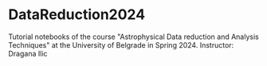 # DataReduction2024
Tutorial notebooks of the course "Astrophysical Data reduction and Analysis Techniques" at the University of Belgrade in Spring 2024. Instructor: Dragana Ilic
